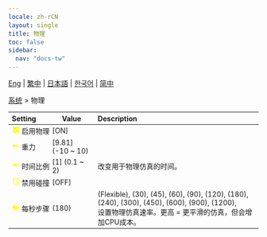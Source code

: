 ```yaml
---
locale: zh-rCN
layout: single
title: 物理
toc: false
sidebar:
  nav: "docs-tw"
---
```

[Eng](/dancexr/menu/2025.4/system/physics) | [繁中](/tw/dancexr/menu/2025.4/system/physics) | [日本語](/jp/dancexr/menu/2025.4/system/physics) | [한국어](/kr/dancexr/menu/2025.4/system/physics) | [简中](/zh/dancexr/menu/2025.4/system/physics)

[系统](../menu#系统) > 物理



| Setting | Value | Description |
| :--- | --- | :--- |
|<nobr> ![check_on icon](/images/icon/ic_check_on.png)  启用物理</nobr>| [ON] | 
|<nobr> ![slider icon](/images/icon/ic_slider.png)  重力</nobr>| [9.81] (-10 ~ 10) | 
|<nobr> ![slider icon](/images/icon/ic_slider.png)  时间比例</nobr>| [1] (0.1 ~ 2) | 改变用于物理仿真的时间。
|<nobr> ![check_off icon](/images/icon/ic_check_off.png)  禁用碰撞</nobr>| [OFF] | 
|<nobr> ![toggle_on icon](/images/icon/ic_toggle_on.png)  每秒步骤</nobr>| (180) | (Flexible), (30), (45), (60), (90), (120), (180), (240), (300), (450), (600), (900), (1200), <br/>设置物理仿真速率。更高 = 更平滑的仿真，但会增加CPU成本。
